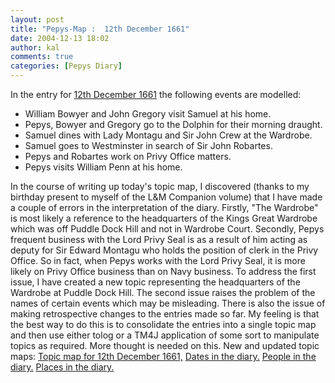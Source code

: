 ```yaml
---
layout: post
title: "Pepys-Map :  12th December 1661"
date: 2004-12-13 18:02
author: kal
comments: true
categories: [Pepys Diary]
---
```

In the entry for <a href="http://www.pepysdiary.com/archive/1661/12/12/index.php">12th December 1661</a> the following events are modelled:
<ul>
<li>William Bowyer and John Gregory visit Samuel at his home.</li>
<li>Pepys, Bowyer and Gregory go to the Dolphin for their morning draught.</li>
<li>Samuel dines with Lady Montagu and Sir John Crew at the Wardrobe.</li>
<li>Samuel goes to Westminster in search of Sir John Robartes.</li>
<li>Pepys and Robartes work on Privy Office matters.</li>
<li>Pepys visits William Penn at his home.</li>
</ul>

<!--more-->
In the course of writing up today's topic map, I discovered (thanks to my birthday present to myself of the L&M Companion volume) that I have made a couple of errors in the interpretation of the diary.
Firstly, "The Wardrobe" is most likely a reference to the headquarters of the Kings Great Wardrobe which was off Puddle Dock Hill and not in Wardrobe Court. Secondly, Pepys frequent business with the Lord Privy Seal is as a result of him acting as deputy for Sir Edward Montagu who holds the position of clerk in the Privy Office. So in fact, when Pepys works with the Lord Privy Seal, it is more likely on Privy Office business than on Navy business.
To address the first issue, I have created a new topic representing the headquarters of the Wardrobe at Puddle Dock Hill. The second issue raises the problem of the names of certain events which may be misleading. There is also the issue of making retrospective changes to the entries made so far. My feeling is that the best way to do this is to consolidate the entries into a single topic map and then use either tolog or a TM4J application of some sort to manipulate topics as required. More thought is needed on this.
New and updated topic maps:
<a href="http://www.techquila.com/blog/archives/16611212.ltm">Topic map for 12th December 1661,</a>
<a href="http://www.techquila.com/blog/archives/pepys-diary-dates.ltm">Dates in the diary.</a>
<a href="http://www.techquila.com/blog/archives/pepys-diary-people.ltm">People in the diary.</a>
<a href="http://www.techquila.com/blog/archives/pepys-diary-places.ltm">Places in the diary.</a>

